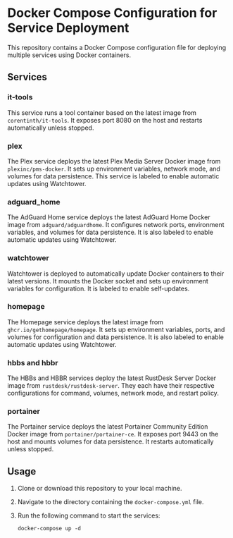 # Docker Compose Configuration for Service Deployment

This repository contains a Docker Compose configuration file for deploying multiple services using Docker containers.

## Services

### it-tools

This service runs a tool container based on the latest image from `corentinth/it-tools`. It exposes port 8080 on the host and restarts automatically unless stopped.

### plex

The Plex service deploys the latest Plex Media Server Docker image from `plexinc/pms-docker`. It sets up environment variables, network mode, and volumes for data persistence. This service is labeled to enable automatic updates using Watchtower.

### adguard_home

The AdGuard Home service deploys the latest AdGuard Home Docker image from `adguard/adguardhome`. It configures network ports, environment variables, and volumes for data persistence. It is also labeled to enable automatic updates using Watchtower.

### watchtower

Watchtower is deployed to automatically update Docker containers to their latest versions. It mounts the Docker socket and sets up environment variables for configuration. It is labeled to enable self-updates.

### homepage

The Homepage service deploys the latest image from `ghcr.io/gethomepage/homepage`. It sets up environment variables, ports, and volumes for configuration and data persistence. It is also labeled to enable automatic updates using Watchtower.

### hbbs and hbbr

The HBBs and HBBR services deploy the latest RustDesk Server Docker image from `rustdesk/rustdesk-server`. They each have their respective configurations for command, volumes, network mode, and restart policy.

### portainer

The Portainer service deploys the latest Portainer Community Edition Docker image from `portainer/portainer-ce`. It exposes port 9443 on the host and mounts volumes for data persistence. It restarts automatically unless stopped.

## Usage

1. Clone or download this repository to your local machine.
2. Navigate to the directory containing the `docker-compose.yml` file.
3. Run the following command to start the services:

   `docker-compose up -d`
